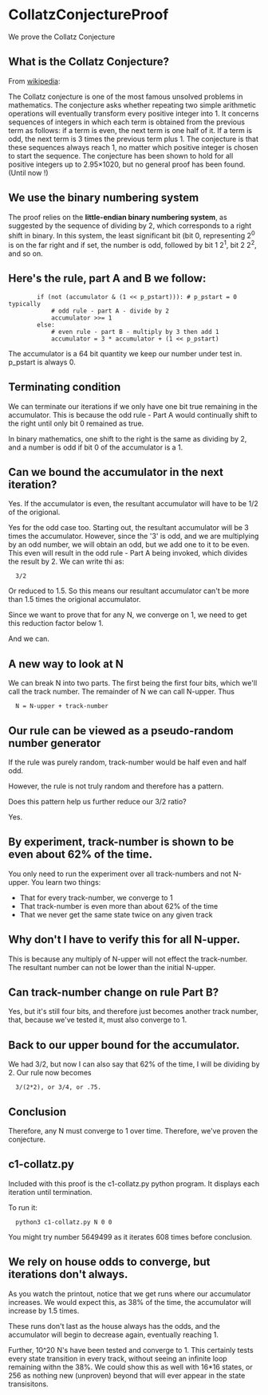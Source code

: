 # CollatzConjectureProof
We prove the Collatz Conjecture

## What is the Collatz Conjecture?

From [wikipedia](https://en.wikipedia.org/wiki/Collatz_conjecture):

The Collatz conjecture is one of the most famous unsolved problems in mathematics. The conjecture asks whether repeating two simple arithmetic operations will eventually transform every positive integer into 1. It concerns sequences of integers in which each term is obtained from the previous term as follows: if a term is even, the next term is one half of it. If a term is odd, the next term is 3 times the previous term plus 1. The conjecture is that these sequences always reach 1, no matter which positive integer is chosen to start the sequence. The conjecture has been shown to hold for all positive integers up to 2.95×1020, but no general proof has been found. (Until now !)

## We use the binary numbering system

The proof relies on the **little-endian binary numbering system**, as suggested by the sequence of dividing by 2, which corresponds to a right shift in binary. In this system, the least significant bit (bit 0, representing 2<sup>0</sup> is on the far right and if set, the number is odd, followed by bit 1 2<sup>1</sup>, bit 2 2<sup>2</sup>, and so on.

## Here's the rule, part A and B we follow:

```
        if (not (accumulator & (1 << p_pstart))): # p_pstart = 0 typically
            # odd rule - part A - divide by 2
            accumulator >>= 1
        else:
            # even rule - part B - multiply by 3 then add 1
            accumulator = 3 * accumulator + (1 << p_pstart)

```

The accumulator is a 64 bit quantity we keep our number under test in.
<br>
p_pstart is always 0.

## Terminating condition

We can terminate our iterations if we only have one bit true remaining in
the accumulator. This is because the odd rule - Part A would continually
shift to the right until only bit 0 remained as true.

In binary mathematics, one shift to the right is the same as dividing by 2, and
a number is odd if bit 0 of the accumulator is a 1.

## Can we bound the accumulator in the next iteration?

Yes. If the accumulator is even, the resultant accumulator will have to
be 1/2 of the origional.

Yes for the odd case too. Starting out, the resultant accumulator will be 3
times the accumulator. However, since the '3' is odd, and we are multiplying
by an odd number, we will obtain an odd, but we add one to it to be even. This even
will result in the odd rule - Part A being invoked, which divides the result
by 2. We can write thi as:

```
  3/2
```
Or reduced to 1.5. So this means our resultant accumulator can't be more
than 1.5 times the origional accumulator.

Since we want to prove that for any N, we converge on 1, we need to get
this reduction factor below 1.

And we can.

## A new way to look at N

We can break N into two parts. The first being the first four bits, which we'll call
the track number. The remainder of N we can call N-upper. Thus

```
  N = N-upper + track-number
```

## Our rule can be viewed as a pseudo-random number generator

If the rule was purely random, track-number would be half even and half odd.

However, the rule is not truly random and therefore has a pattern.

Does this pattern help us further reduce our 3/2 ratio?

Yes.

## By experiment, track-number is shown to be even about 62% of the time.

You only need to run the experiment over all track-numbers and not N-upper.
You learn two things:
* That for every track-number, we converge to 1
* That track-number is even more than about 62% of the time
* That we never get the same state twice on any given track

## Why don't I have to verify this for all N-upper.

This is because any multiply of N-upper will not effect the track-number. The
resultant number can not be lower than the initial N-upper.

## Can track-number change on rule Part B?

Yes, but it's still four bits, and therefore just becomes another track
number, that, because we've tested it, must also converge to 1.

## Back to our upper bound for the accumulator.

We had 3/2, but now I can also say that 62% of the time, I will be dividing by
2. Our rule now becomes

```
  3/(2*2), or 3/4, or .75.
```

## Conclusion

Therefore, any N must converge to 1 over time. Therefore, we've proven the conjecture.

## c1-collatz.py

Included with this proof is the c1-collatz.py python program. It displays each iteration until
termination.

To run it:

```
  python3 c1-collatz.py N 0 0

```

You might try number 5649499 as it iterates 608 times before conclusion.

## We rely on house odds to converge, but iterations don't always.

As you watch the printout, notice that we get runs where our accumulator
increases. We would expect this, as 38% of the time, the accumulator will
increase by 1.5 times.

These runs don't last as the house always has the odds, and the
accumulator will begin to decrease again, eventually reaching 1.

Further, 10^20 N's have been tested and converge to 1. This certainly
tests every state transition in every track, without seeing an infinite loop
remaining withn the 38%. We could show this as well with 16*16 states, or 256
as nothing new (unproven) beyond that will ever appear in the state transisitons.



